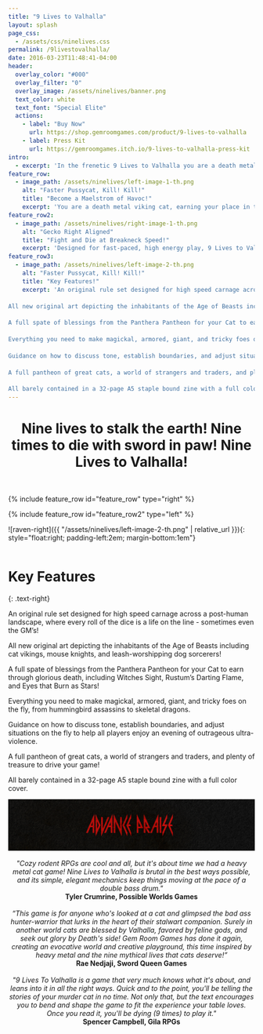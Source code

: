 ```yaml
---
title: "9 Lives to Valhalla"
layout: splash
page_css:
  - /assets/css/ninelives.css
permalink: /9livestovalhalla/
date: 2016-03-23T11:48:41-04:00
header:
  overlay_color: "#000"
  overlay_filter: "0"
  overlay_image: /assets/ninelives/banner.png
  text_color: white
  text_font: "Special Elite"
  actions:
    - label: "Buy Now"
      url: https://shop.gemroomgames.com/product/9-lives-to-valhalla
    - label: Press Kit
      url: https://gemroomgames.itch.io/9-lives-to-valhalla-press-kit
intro:
  - excerpt: 'In the frenetic 9 Lives to Valhalla you are a death metal viking cat earning your place in the drinking halls of Valhalla by casting a wake of blood and carnage upon the blighted earth. Guided personally by DEATH, your merry band will leave a wake of ruin ending only at the hands of a truly worthy foe. Nine lives to stalk the earth! Nine times to die with sword in paw! Nine Lives to Valhalla!'
feature_row:
  - image_path: /assets/ninelives/left-image-1-th.png
    alt: "Faster Pussycat, Kill! Kill!"
    title: "Become a Maelstrom of Havoc!"
    excerpt: 'You are a death metal viking cat, earning your place in the drinking halls of Valhalla by casting a wake of blood and carnage upon the blighted earth in each of your 9 lives. Guided personally by DEATH, your merry band will leave a wake of ruin ending only at the hands of a truly worthy foe. Find treasures, trade with merchants, mercenaries, or ghosts, and follow DEATH to seek worthy foes, fiendish traps, and ensure your place among the greatest warriors of catkind!'
feature_row2:
  - image_path: /assets/ninelives/right-image-1-th.png
    alt: "Gecko Right Aligned"
    title: "Fight and Die at Breakneck Speed!"
    excerpt: 'Designed for fast-paced, high energy play, 9 Lives to Valhalla is a standalone, rules-light tabletop rpg for 2-6 players in the classic tradition of animal adventurers in a surprisingly dark fantasy world. It’s perfect for over-the-top livestreams, single-session games at your kitchen table, and joining your friends on a journey of brutal ferocity as you rampage through a cursed landscape against anyone who would resurrect ancient tyrannies.'
feature_row3:
  - image_path: /assets/ninelives/left-image-2-th.png
    alt: "Faster Pussycat, Kill! Kill!"
    title: "Key Features!"
    excerpt: 'An original rule set designed for high speed carnage across a post-human landscape, where every roll of the dice is a life on the line - sometimes even the GM’s!<br><br>

All new original art depicting the inhabitants of the Age of Beasts including cat vikings, mouse knights, and leash-worshipping dog sorcerers!<br><br>

A full spate of blessings from the Panthera Pantheon for your Cat to earn through glorious death, including Witches Sight, Rustum’s Darting Flame, and Eyes that Burn as Stars!<br><br>

Everything you need to make magickal, armored, giant, and tricky foes on the fly, from hummingbird assassins to skeletal dragons.<br><br>

Guidance on how to discuss tone, establish boundaries, and adjust situations on the fly to help all players enjoy an evening of outrageous ultra-violence.<br><br>

A full pantheon of great cats, a world of strangers and traders, and plenty of treasure to drive your game!<br><br>

All barely contained in a 32-page A5 staple bound zine with a full color cover.'
---
```


<center><h1>Nine lives to stalk the earth! Nine times to die with sword in paw! Nine Lives to Valhalla!</h1></center><br>

{% include feature_row id="feature_row" type="right" %}

{% include feature_row id="feature_row2" type="left" %}

![raven-right]({{ "/assets/ninelives/left-image-2-th.png" | relative_url }}){: style="float:right; padding-left:2em; margin-bottom:1em"}
<div style="height: 1px; display: block;"></div>
<h1>Key Features</h1>
{: .text-right}
  <p class="features">An original rule set designed for high speed carnage across a post-human landscape, where every roll of the dice is a life on the line - sometimes even the GM’s!</p>
  <p class="features">All new original art depicting the inhabitants of the Age of Beasts including cat vikings, mouse knights, and leash-worshipping dog sorcerers!</p>
  <p class="features">A full spate of blessings from the Panthera Pantheon for your Cat to earn through glorious death, including Witches Sight, Rustum’s Darting Flame, and Eyes that Burn as Stars!</p>
  <p class="features">Everything you need to make magickal, armored, giant, and tricky foes on the fly, from hummingbird assassins to skeletal dragons.</p>
  <p class="features">Guidance on how to discuss tone, establish boundaries, and adjust situations on the fly to help all players enjoy an evening of outrageous ultra-violence.</p>
  <p class="features">A full pantheon of great cats, a world of strangers and traders, and plenty of treasure to drive your game!</p>
  <p class="features">All barely contained in a 32-page A5 staple bound zine with a full color cover.</p>


<p align="middle">
  <img src="/assets/ninelives/advance_praise_header_trimmed.png" alt="Advance Praise for 9 Lives to Valhalla" style="margin: 0px 0px 0px 0px;"/>
</p>
<center><i> "Cozy rodent RPGs are cool and all, but it's about time we had a heavy metal cat game! Nine Lives to Valhalla is brutal in the best ways possible, and its simple, elegant mechanics keep things moving at the pace of a double bass drum."</i><br>
<b>Tyler Crumrine, Possible Worlds Games</b><br>
<br>
<i>“This game is for anyone who's looked at a cat and glimpsed the bad ass hunter-warrior that lurks in the heart of their stalwart companion. Surely in another world cats are blessed by Valhalla, favored by feline gods, and seek out glory by Death's side! Gem Room Games has done it again, creating an evocative world and creative playground, this time inspired by heavy metal and the nine mythical lives that cats deserve!”</i><br>
<b>Rae Nedjaji, Sword Queen Games</b><br>
<br>
<i> "9 Lives To Valhalla is a game that very much knows what it's about, and leans into it in all the right ways. Quick and to the point, you'll be telling the stories of your murder cat in no time. Not only that, but the text encourages you to bend and shape the game to fit the experience your table loves. Once you read it, you'll be dying (9 times) to play it."</i><br>
<b>Spencer Campbell, Gila RPGs</b>
</center>
<br><br>

<script src='https://storage.ko-fi.com/cdn/scripts/overlay-widget.js'></script>
<script>
  kofiWidgetOverlay.draw('gemroomgames', {
    'type': 'floating-chat',
    'floating-chat.donateButton.text': 'Support Us',
    'floating-chat.donateButton.background-color': '#794bc4',
    'floating-chat.donateButton.text-color': '#fff'
  });
</script>
